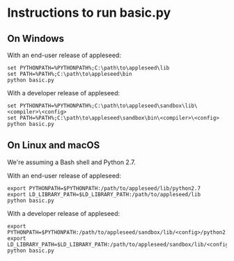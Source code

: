 Instructions to run basic.py
============================

On Windows
----------

With an end-user release of appleseed:

    set PYTHONPATH=%PYTHONPATH%;C:\path\to\appleseed\lib
    set PATH=%PATH%;C:\path\to\appleseed\bin
    python basic.py


With a developer release of appleseed:

    set PYTHONPATH=%PYTHONPATH%;C:\path\to\appleseed\sandbox\lib\<compiler>\<config>
    set PATH=%PATH%;C:\path\to\appleseed\sandbox\bin\<compiler>\<config>
    python basic.py


On Linux and macOS
------------------

We're assuming a Bash shell and Python 2.7.

With an end-user release of appleseed:

    export PYTHONPATH=$PYTHONPATH:/path/to/appleseed/lib/python2.7
    export LD_LIBRARY_PATH=$LD_LIBRARY_PATH:/path/to/appleseed/lib
    python basic.py


With a developer release of appleseed:

    export PYTHONPATH=$PYTHONPATH:/path/to/appleseed/sandbox/lib/<config>/python2.7
    export LD_LIBRARY_PATH=$LD_LIBRARY_PATH:/path/to/appleseed/sandbox/lib/<config>
    python basic.py
